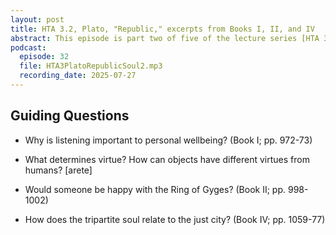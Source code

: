 ```yaml
---
layout: post
title: HTA 3.2, Plato, "Republic," excerpts from Books I, II, and IV
abstract: This episode is part two of five of the lecture series [HTA 3] on Plato's "Republic," excerpts from Books I, II, and IV.
podcast:
  episode: 32
  file: HTA3PlatoRepublicSoul2.mp3
  recording_date: 2025-07-27
---
```


## Guiding Questions

* Why is listening important to personal wellbeing? (Book I; pp. 972-73)

* What determines virtue? How can objects have different virtues from humans? [arete]

* Would someone be happy with the Ring of Gyges? (Book II; pp. 998-1002)

* How does the tripartite soul relate to the just city? (Book IV; pp. 1059-77)
